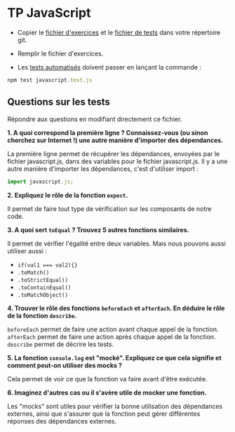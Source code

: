 # TP JavaScript

- Copier le [fichier d'exercices](../assets/javascript.js) et le [fichier de tests](../assets/javascript.test.js) dans votre répertoire git.

- Remplir le fichier d'exercices.

- Les [tests automatisés](../assets/javascript.test.js) doivent passer en lançant la commande :

```js
npm test javascript.test.js
```

## Questions sur les tests 
Répondre aux questions en modifiant directement ce fichier.

**1. A quoi correspond la première ligne ? Connaissez-vous (ou sinon cherchez sur Internet !) une autre manière d'importer des dépendances.**

La première ligne permet de récupérer les dépendances, envoyées par le fichier javascript.js, dans des variables pour le fichier javascript.js.
Il y a une autre manière d'importer les dépendances, c'est d'utiliser import : 
```js
import javascript.js;
```

**2. Expliquez le rôle de la fonction `expect`.**

Il permet de faire tout type de vérification sur les composants de notre code.

**3. A quoi sert `toEqual` ? Trouvez 5 autres fonctions similaires.**

Il permet de vérifier l'égalité entre deux variables. Mais nous pouvons aussi utiliser aussi :
- ```if(val1 === val2){}```
- ```.toMatch()```
- ```.toStrictEqual()```
- ```.toContainEqual()```
- ```.toMatchObject()```

**4. Trouver le rôle des fonctions `beforeEach` et `afterEach`. En déduire le rôle de la fonction `describe`.**

`beforeEach` permet de faire une action avant chaque appel de la fonction. `afterEach` permet de faire une action après chaque appel de la fonction.
`describe` permet de décrire les tests.

**5. La fonction `console.log` est "mocké". Expliquez ce que cela signifie et comment peut-on utiliser des mocks ?**

Cela permet de voir ce que la fonction va faire avant d'être exécutée. 

**6. Imaginez d'autres cas ou il s'avère utile de mocker une fonction.**

Les "mocks" sont utiles pour vérifier la bonne utilisation des dépendances externes, ainsi que s'assurer que la fonction peut gérer différentes réponses des dépendances externes.

